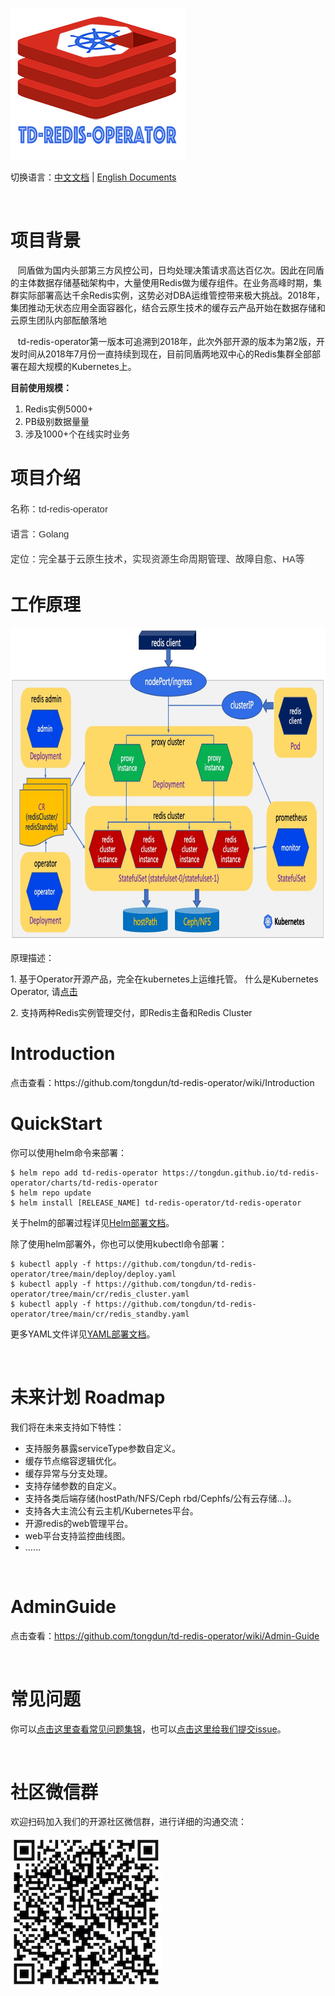 
![td-redis-operator](docs/imgs/td-redis-operator-logo.jpg)


切换语言：<a href="README-zh.md">中文文档</a>  |  <a href="README.md">English Documents</a>

<br>

<div class="blog_content">
    <div class="iteye-blog-content-contain" style="font-size: 14px;">
<h1>项目背景</h1>
<p style="font-size: 14px;">
&nbsp;&nbsp;&nbsp;同盾做为国内头部第三方风控公司，日均处理决策请求高达百亿次。因此在同盾的主体数据存储基础架构中，大量使用Redis做为缓存组件。在业务高峰时期，集群实际部署高达千余Redis实例，这势必对DBA运维管控带来极大挑战。2018年，集团推动无状态应用全面容器化，结合云原生技术的缓存云产品开始在数据存储和云原生团队内部酝酿落地 </p>
<p style="font-size: 14px;">
&nbsp;&nbsp;&nbsp;td-redis-operator第一版本可追溯到2018年，此次外部开源的版本为第2版，开发时间从2018年7月份一直持续到现在，目前同盾两地双中心的Redis集群全部部署在超大规模的Kubernetes上。
</p>
<strong>目前使用规模：</strong>
<ol style="font-size: 14px;">
<li>Redis实例5000+</li>
<li>PB级别数据量量</li>
<li>涉及1000+个在线实时业务</li>
</ol>

<h1>项目介绍</h1>
<p style="margin-top: 15px; margin-bottom: 15px; color: #333333; font-family: Helvetica, arial, freesans, clean, sans-serif; font-size: 15px; line-height: 25px;">名称：td-redis-operator</p>
<p style="margin-top: 15px; margin-bottom: 15px; color: #333333; font-family: Helvetica, arial, freesans, clean, sans-serif; font-size: 15px; line-height: 25px;">语言：Golang</p>
<p style="margin-top: 15px; margin-bottom: 15px; color: #333333; font-family: Helvetica, arial, freesans, clean, sans-serif; font-size: 15px; line-height: 25px;">定位：完全基于云原生技术，实现资源生命周期管理、故障自愈、HA等</p>
<p> </p>
<h1>工作原理</h1>
<p><img width="848" src="docs/imgs/td-redis-operator-arch.jpg" height="500" alt=""></p>
<p>原理描述：</p>
<p>1.   基于Operator开源产品，完全在kubernetes上运维托管。 什么是Kubernetes Operator,  请<a href="https://kubernetes.io/docs/concepts/extend-kubernetes/operator/">点击</a></p>
<p>2.   支持两种Redis实例管理交付，即Redis主备和Redis Cluster</p>
<p> </p>
<h1>Introduction</h1>
<p>点击查看：https://github.com/tongdun/td-redis-operator/wiki/Introduction</p>
        
<h1>QuickStart</h1>
        
<p>你可以使用helm命令来部署：</p>

```
$ helm repo add td-redis-operator https://tongdun.github.io/td-redis-operator/charts/td-redis-operator
$ helm repo update
$ helm install [RELEASE_NAME] td-redis-operator/td-redis-operator      
```
<p>关于helm的部署过程详见<a href="https://github.com/tongdun/td-redis-operator/wiki/Helm部署">Helm部署文档</a>。</p>
        
<p>除了使用helm部署外，你也可以使用kubectl命令部署：</p>

```
$ kubectl apply -f https://github.com/tongdun/td-redis-operator/tree/main/deploy/deploy.yaml     
$ kubectl apply -f https://github.com/tongdun/td-redis-operator/tree/main/cr/redis_cluster.yaml
$ kubectl apply -f https://github.com/tongdun/td-redis-operator/tree/main/cr/redis_standby.yaml
```
<p>更多YAML文件详见<a href="https://github.com/tongdun/td-redis-operator/wiki/YAML部署">YAML部署文档</a>。</p>

</div>

<br>

# 未来计划 Roadmap
    
我们将在未来支持如下特性：

* 支持服务暴露serviceType参数自定义。
* 缓存节点缩容逻辑优化。
* 缓存异常与分支处理。
* 支持存储参数的自定义。
* 支持各类后端存储(hostPath/NFS/Ceph rbd/Cephfs/公有云存储…)。
* 支持各大主流公有云主机/Kubernetes平台。
* 开源redis的web管理平台。
* web平台支持监控曲线图。
* ……

<br>
        
# AdminGuide
    
点击查看：https://github.com/tongdun/td-redis-operator/wiki/Admin-Guide
    
<br>
    
# 常见问题
    
你可以<a href="https://github.com/tongdun/td-redis-operator/wiki/常见问题回答">点击这里查看常见问题集锦</a>，也可以<a href="https://github.com/tongdun/td-redis-operator/issues">点击这里给我们提交issue</a>。

<br>
    
# 社区微信群
    
欢迎扫码加入我们的开源社区微信群，进行详细的沟通交流：
    
![td-redis-operator](docs/imgs/wechatqrcode.jpg)   
    
<br>
<br>

